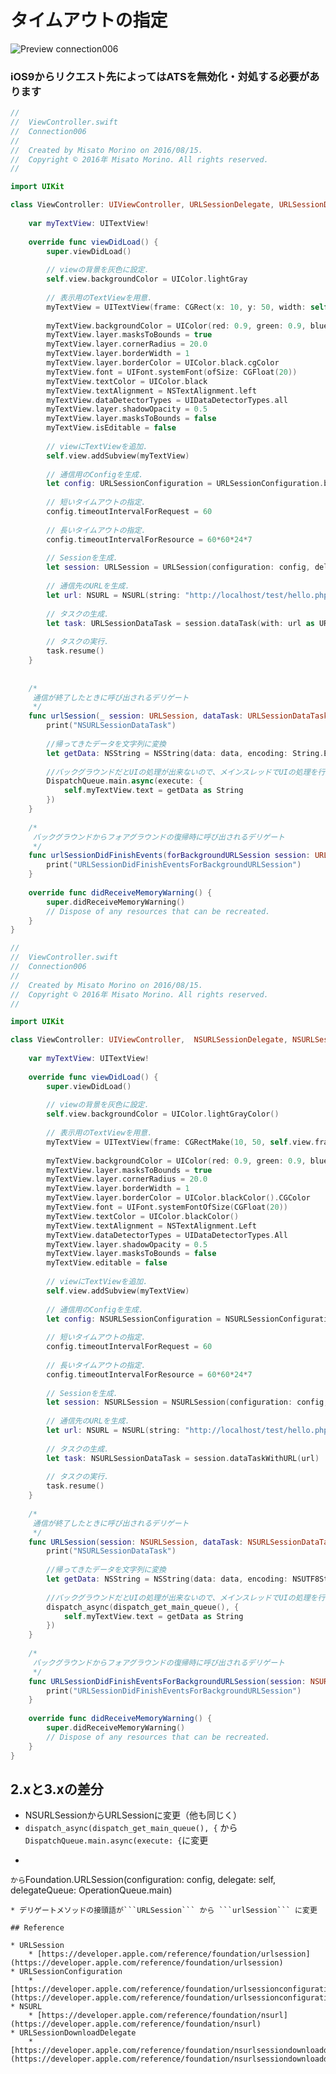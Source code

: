 # タイムアウトの指定

![Preview connection006](./img/Connection006.png)

### iOS9からリクエスト先によってはATSを無効化・対処する必要があります

```swift fct_label="Swift 4.x/Swift 3.x"
//
//  ViewController.swift
//  Connection006
//
//  Created by Misato Morino on 2016/08/15.
//  Copyright © 2016年 Misato Morino. All rights reserved.
//

import UIKit

class ViewController: UIViewController, URLSessionDelegate, URLSessionDataDelegate{
    
    var myTextView: UITextView!
    
    override func viewDidLoad() {
        super.viewDidLoad()
        
        // viewの背景を灰色に設定.
        self.view.backgroundColor = UIColor.lightGray
        
        // 表示用のTextViewを用意.
        myTextView = UITextView(frame: CGRect(x: 10, y: 50, width: self.view.frame.width - 20, height: 500))
        
        myTextView.backgroundColor = UIColor(red: 0.9, green: 0.9, blue: 1, alpha: 1.0)
        myTextView.layer.masksToBounds = true
        myTextView.layer.cornerRadius = 20.0
        myTextView.layer.borderWidth = 1
        myTextView.layer.borderColor = UIColor.black.cgColor
        myTextView.font = UIFont.systemFont(ofSize: CGFloat(20))
        myTextView.textColor = UIColor.black
        myTextView.textAlignment = NSTextAlignment.left
        myTextView.dataDetectorTypes = UIDataDetectorTypes.all
        myTextView.layer.shadowOpacity = 0.5
        myTextView.layer.masksToBounds = false
        myTextView.isEditable = false
        
        // viewにTextViewを追加.
        self.view.addSubview(myTextView)
        
        // 通信用のConfigを生成.
        let config: URLSessionConfiguration = URLSessionConfiguration.background(withIdentifier: "backgroundTask")
        
        // 短いタイムアウトの指定.
        config.timeoutIntervalForRequest = 60
        
        // 長いタイムアウトの指定.
        config.timeoutIntervalForResource = 60*60*24*7
        
        // Sessionを生成.
        let session: URLSession = URLSession(configuration: config, delegate: self, delegateQueue: nil)
        
        // 通信先のURLを生成.
        let url: NSURL = NSURL(string: "http://localhost/test/hello.php")!
        
        // タスクの生成.
        let task: URLSessionDataTask = session.dataTask(with: url as URL)
        
        // タスクの実行.
        task.resume()
    }
    
    
    /*
     通信が終了したときに呼び出されるデリゲート
     */
    func urlSession(_ session: URLSession, dataTask: URLSessionDataTask, didReceive data: Data) {
        print("NSURLSessionDataTask")
        
        //帰ってきたデータを文字列に変換
        let getData: NSString = NSString(data: data, encoding: String.Encoding.utf8.rawValue)!
        
        //バックグラウンドだとUIの処理が出来ないので、メインスレッドでUIの処理を行わせる
        DispatchQueue.main.async(execute: {
            self.myTextView.text = getData as String
        })
    }
    
    /*
     バックグラウンドからフォアグラウンドの復帰時に呼び出されるデリゲート
     */
    func urlSessionDidFinishEvents(forBackgroundURLSession session: URLSession) {
        print("URLSessionDidFinishEventsForBackgroundURLSession")
    }
    
    override func didReceiveMemoryWarning() {
        super.didReceiveMemoryWarning()
        // Dispose of any resources that can be recreated.
    }
}
```

```swift fct_label="Swift 2.3"
//
//  ViewController.swift
//  Connection006
//
//  Created by Misato Morino on 2016/08/15.
//  Copyright © 2016年 Misato Morino. All rights reserved.
//

import UIKit

class ViewController: UIViewController,  NSURLSessionDelegate, NSURLSessionDataDelegate{
    
    var myTextView: UITextView!
    
    override func viewDidLoad() {
        super.viewDidLoad()
        
        // viewの背景を灰色に設定.
        self.view.backgroundColor = UIColor.lightGrayColor()
        
        // 表示用のTextViewを用意.
        myTextView = UITextView(frame: CGRectMake(10, 50, self.view.frame.width - 20, 500))
        
        myTextView.backgroundColor = UIColor(red: 0.9, green: 0.9, blue: 1, alpha: 1.0)
        myTextView.layer.masksToBounds = true
        myTextView.layer.cornerRadius = 20.0
        myTextView.layer.borderWidth = 1
        myTextView.layer.borderColor = UIColor.blackColor().CGColor
        myTextView.font = UIFont.systemFontOfSize(CGFloat(20))
        myTextView.textColor = UIColor.blackColor()
        myTextView.textAlignment = NSTextAlignment.Left
        myTextView.dataDetectorTypes = UIDataDetectorTypes.All
        myTextView.layer.shadowOpacity = 0.5
        myTextView.layer.masksToBounds = false
        myTextView.editable = false
        
        // viewにTextViewを追加.
        self.view.addSubview(myTextView)
        
        // 通信用のConfigを生成.
        let config: NSURLSessionConfiguration = NSURLSessionConfiguration.backgroundSessionConfigurationWithIdentifier("backgroundTask")
        
        // 短いタイムアウトの指定.
        config.timeoutIntervalForRequest = 60
        
        // 長いタイムアウトの指定.
        config.timeoutIntervalForResource = 60*60*24*7
        
        // Sessionを生成.
        let session: NSURLSession = NSURLSession(configuration: config, delegate: self, delegateQueue: nil)
        
        // 通信先のURLを生成.
        let url: NSURL = NSURL(string: "http://localhost/test/hello.php")!
        
        // タスクの生成.
        let task: NSURLSessionDataTask = session.dataTaskWithURL(url)
        
        // タスクの実行.
        task.resume()
    }
    
    /*
     通信が終了したときに呼び出されるデリゲート
     */
    func URLSession(session: NSURLSession, dataTask: NSURLSessionDataTask, didReceiveData data: NSData) {
        print("NSURLSessionDataTask")
        
        //帰ってきたデータを文字列に変換
        let getData: NSString = NSString(data: data, encoding: NSUTF8StringEncoding)!
        
        //バックグラウンドだとUIの処理が出来ないので、メインスレッドでUIの処理を行わせる
        dispatch_async(dispatch_get_main_queue(), {
            self.myTextView.text = getData as String
        })
    }
    
    /*
     バックグラウンドからフォアグラウンドの復帰時に呼び出されるデリゲート
     */
    func URLSessionDidFinishEventsForBackgroundURLSession(session: NSURLSession) {
        print("URLSessionDidFinishEventsForBackgroundURLSession")
    }
    
    override func didReceiveMemoryWarning() {
        super.didReceiveMemoryWarning()
        // Dispose of any resources that can be recreated.
    }
} 
```

## 2.xと3.xの差分

* NSURLSessionからURLSessionに変更（他も同じく）
* ```dispatch_async(dispatch_get_main_queue(), {``` から```DispatchQueue.main.async(execute: {```に変更
* ```NSURLSession(configuration: config, delegate: self, delegateQueue: NSOperationQueue.mainQueue())
``` から ```Foundation.URLSession(configuration: config, delegate: self, delegateQueue: OperationQueue.main)
```に変更
* デリゲートメソッドの接頭語が```URLSession``` から ```urlSession``` に変更

## Reference

* URLSession
	* [https://developer.apple.com/reference/foundation/urlsession](https://developer.apple.com/reference/foundation/urlsession)
* URLSessionConfiguration
    * [https://developer.apple.com/reference/foundation/urlsessionconfiguration](https://developer.apple.com/reference/foundation/urlsessionconfiguration)
* NSURL
    * [https://developer.apple.com/reference/foundation/nsurl](https://developer.apple.com/reference/foundation/nsurl)
* URLSessionDownloadDelegate
    * [https://developer.apple.com/reference/foundation/nsurlsessiondownloaddelegate](https://developer.apple.com/reference/foundation/nsurlsessiondownloaddelegate)
